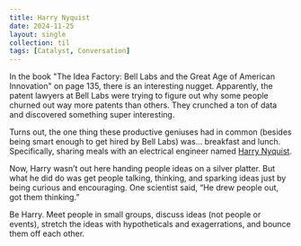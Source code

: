 ```yaml
---
title: Harry Nyquist
date: 2024-11-25
layout: single
collection: til
tags: [Catalyst, Conversation]
---
```


In the book "The Idea Factory: Bell Labs and the Great Age of American Innovation" on page 135, there is an interesting nugget. Apparently, the patent lawyers at Bell Labs were trying to figure out why some people churned out way more patents than others. They crunched a ton of data and discovered something super interesting.

Turns out, the one thing these productive geniuses had in common (besides being smart enough to get hired by Bell Labs) was... breakfast and lunch. Specifically, sharing meals with an electrical engineer named [Harry Nyquist](https://en.wikipedia.org/wiki/Harry_Nyquist).

Now, Harry wasn’t out here handing people ideas on a silver platter. But what he did do was get people talking, thinking, and sparking ideas just by being curious and encouraging. One scientist said, “He drew people out, got them thinking.”

Be Harry. Meet people in small groups, discuss ideas (not people or events), stretch the ideas with hypotheticals and exagerrations, and bounce them off each other.